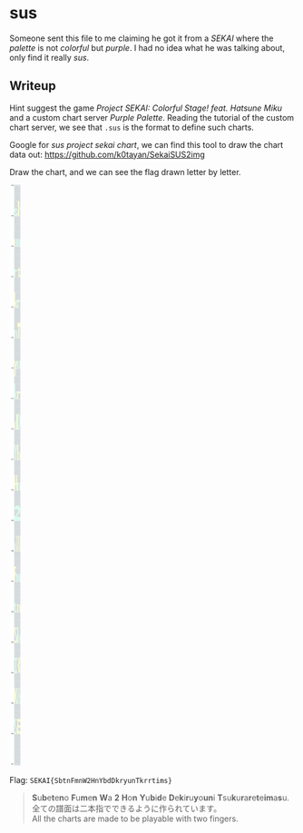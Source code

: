 # sus

Someone sent this file to me claiming he got it from a _SEKAI_ where the _palette_ is not _colorful_ but _purple_. I had no idea what he was talking about, only find it really _sus_.

## Writeup
Hint suggest the game *Project SEKAI: Colorful Stage! feat. Hatsune Miku* and a custom chart server *Purple Palette*.
Reading the tutorial of the custom chart server, we see that `.sus` is the format to define such charts.

Google for _sus project sekai chart_, we can find this tool to draw the chart data out: https://github.com/k0tayan/SekaiSUS2img

Draw the chart, and we can see the flag drawn letter by letter.

![Preview of the chart](rendering.svg)

Flag: `SEKAI{SbtnFmnW2HnYbdDkryunTkrrtims}`

> **S**u**b**e**t**e**n**o **F**u**m**e**n** **W**a **2** **H**o**n** **Y**u**b**i**d**e **D**e**k**i**r**u**y**o**un**i **T**su**k**u**r**a**r**e**t**e**im**a**s**u.  
> 全ての譜面は二本指でできるように作られています。  
> All the charts are made to be playable with two fingers.
